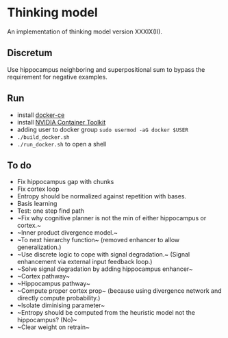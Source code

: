 # Thinking model
An implementation of thinking model version XXXIX(II).

## Discretum

Use hippocampus neighboring and superpositional sum to bypass the requirement for negative examples.


## Run
* install [docker-ce](https://www.linode.com/docs/guides/installing-and-using-docker-on-ubuntu-and-debian/) 
* install [NVIDIA Container Toolkit](https://docs.nvidia.com/datacenter/cloud-native/container-toolkit/install-guide.html#getting-started)
* adding user to docker group `sudo usermod -aG docker $USER`
* `./build_docker.sh`
* `./run_docker.sh` to open a shell

## To do
* Fix hippocampus gap with chunks
* Fix cortex loop
* Entropy should be normalized against repetition with bases.
* Basis learning
* Test: one step find path
* ~Fix why cognitive planner is not the min of either hippocampus or cortex.~
* ~Inner product divergence model.~
* ~To next hierarchy function~ (removed enhancer to allow generalization.)
* ~Use discrete logic to cope with signal degradation.~ (Signal enhancement via external input feedback loop.)
* ~Solve signal degradation by adding hippocampus enhancer~
* ~Cortex pathway~
* ~Hippocampus pathway~
* ~Compute proper cortex prop~ (because using divergence network and directly compute probability.)
* ~Isolate diminising parameter~
* ~Entropy should be computed from the heuristic model not the hippocampus? (No)~
* ~Clear weight on retrain~

